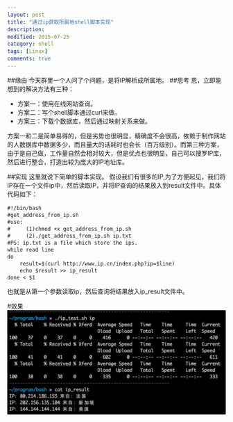 ```yaml
---
layout: post
title: "通过ip获取所属地shell脚本实现"
description: 
modified: 2015-07-25
category: shell
tags: [Linux]
comments: true
---
```

##缘由
今天群里一个人问了个问题，是将IP解析成所属地。
##思考
恩，立即能想到的解决方法有三种：

* 方案一：使用在线网站查询。
* 方案二：写个shell脚本通过curl来做。
* 方案三：下载个数据库，然后通过映射关系来做。

方案一和二是简单易得的，但是劣势也很明显，精确度不会很高，依赖于制作网站的人数据库中数据多少，而且量大的话耗时也会长（百万级别）。而第三种方案，由于是自己做，工作量自然会相对较大，但是优点也很明显，自己可以搜罗IP库，然后进行整合，打造出较为庞大的IP地址库。

##实现
这里就说下简单的脚本实现。
假设我们有很多的IP,为了方便起见，我们将IP存在一个文件ip中，然后读取IP，并将IP查询的结果放入到result文件中。具体代码如下：

	#!/bin/bash
	#get_address_from_ip.sh
	#use: 
	#     (1)chmod +x get_address_from_ip.sh
	#     (2)./get_address_from_ip.sh ip.txt
	#PS: ip.txt is a file which store the ips.
	while read line
	do
    	result=$(curl http://www.ip.cn/index.php?ip=$line)
   	 	echo $result >> ip_result
	done < $1
	
也就是从第一个参数读取ip，然后查询将结果放入ip_result文件中。

#效果
![](https://github.com/Voidly/Img/blob/master/blog/get_address_form_ip.png?raw=true)
